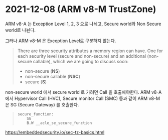 # 2021-12-08 (ARM v8-M TrustZone)

ARM v8-A 는 Exception Level 1, 2, 3 으로 나뉘고, Secure world와 Non Secure world로 나뉜다.

그러나 ARM v8-M 은 Exception Level로 구분하지 않는다.

> There are three security attributes a memory region can have. One for each security level (secure and non-secure) and an additional (non-secure callable), which we are going to discuss soon:
>
> - non-secure (**NS**)
> - non-secure callable (**NSC**)
> - secure (**S**)

non-secure world 에서 secure world 로 가려면 Call 을 호출해야한다. ARM v8-A 에서 Hypervisor Call (HVC), Secure monitor Call (SMC) 등과 같이 ARM v8-M 은 SG (Secure Gateway) 를 호출한다.

> ```
> secure_function:
>     SG
>     B.W __acle_se_secure_function
> ```

https://embeddedsecurity.io/sec-tz-basics.html